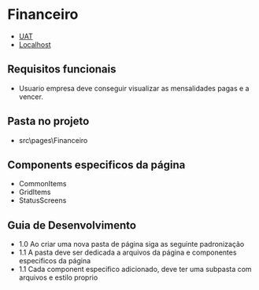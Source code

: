 

# Financeiro

- [UAT](https://web.opti.marketing/Financeiro)
- [Localhost](http://localhost:3000/Financeiro)
 
## Requisitos funcionais

- Usuario empresa deve conseguir visualizar as mensalidades pagas e a vencer.

## Pasta no projeto
- src\pages\Financeiro 

## Components especificos da página
- CommonItems
- GridItems
- StatusScreens

## Guia de Desenvolvimento

- 1.0 Ao criar uma nova pasta de página siga as seguinte padronização
- 1.1 A pasta deve ser dedicada a arquivos da página e componentes especificos da página
- 1.1 Cada component especifico adicionado, deve ter uma subpasta com arquivos e estilo proprio
